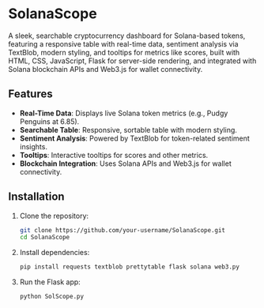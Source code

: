 # SolanaScope

A sleek, searchable cryptocurrency dashboard for Solana-based tokens, featuring a responsive table with real-time data, sentiment analysis via TextBlob, modern styling, and tooltips for metrics like scores, built with HTML, CSS, JavaScript, Flask for server-side rendering, and integrated with Solana blockchain APIs and Web3.js for wallet connectivity.

## Features
- **Real-Time Data**: Displays live Solana token metrics (e.g., Pudgy Penguins at 6.85).
- **Searchable Table**: Responsive, sortable table with modern styling.
- **Sentiment Analysis**: Powered by TextBlob for token-related sentiment insights.
- **Tooltips**: Interactive tooltips for scores and other metrics.
- **Blockchain Integration**: Uses Solana APIs and Web3.js for wallet connectivity.

## Installation
1. Clone the repository:
   ```bash
   git clone https://github.com/your-username/SolanaScope.git
   cd SolanaScope
2. Install dependencies:
   ```bash
   pip install requests textblob prettytable flask solana web3.py
3. Run the Flask app:
   ```bash
   python SolScope.py
